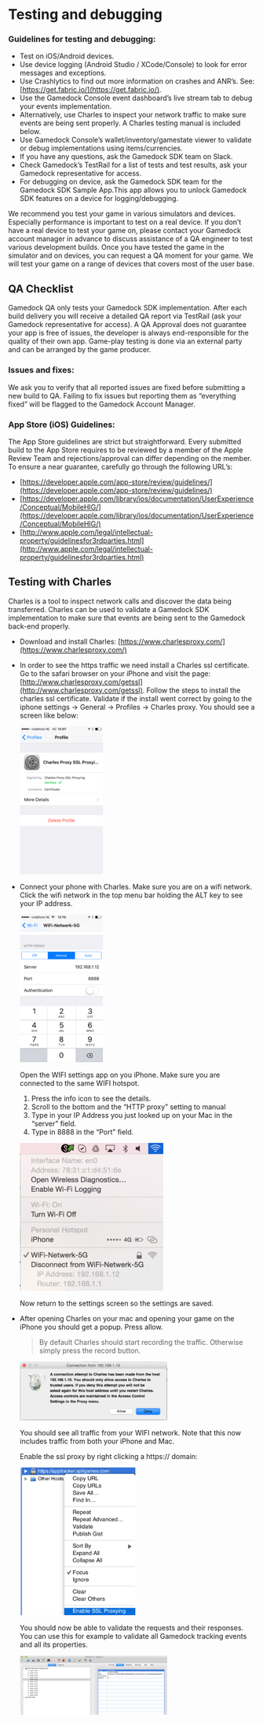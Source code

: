 # Testing and debugging

### Guidelines for testing and debugging:

* Test on iOS/Android devices.
* Use device logging (Android Studio / XCode/Console) to look for error messages and exceptions.
* Use Crashlytics to find out more information on crashes and ANR’s. See: [https://get.fabric.io/](https://get.fabric.io/).
* Use the Gamedock Console event dashboard’s live stream tab to debug your events implementation.
* Alternatively, use Charles to inspect your network traffic to make sure events are being sent properly. A Charles testing manual is included below.
* Use Gamedock Console’s wallet/inventory/gamestate viewer to validate or debug implementations using items/currencies.
* If you have any questions, ask the Gamedock SDK team on Slack.
* Check Gamedock’s TestRail for a list of tests and test results, ask your Gamedock representative for access.
* For debugging on device, ask the Gamedock SDK team for the Gamedock SDK Sample App.This app allows you to unlock Gamedock SDK features on a device for logging/debugging.

We recommend you test your game in various simulators and devices. Especially performance is important to test on a real device.
If you don’t have a real device to test your game on, please contact your Gamedock account manager in advance to discuss assistance of a QA engineer to test various development builds. Once you have tested the game in the simulator and on devices, you can request a QA moment for your game. We will test your game on a range of devices that covers most of the user base.

## QA Checklist

Gamedock QA only tests your Gamedock SDK implementation. After each build delivery you will receive a detailed QA report via TestRail (ask your Gamedock representative for access). A QA Approval does not guarantee your app is free of issues, the developer is always end-responsible for the quality of their own app. Game-play testing is done via an external party and can be arranged by the game producer.

### Issues and fixes:

We ask you to verify that all reported issues are fixed before submitting a new build to QA.
Failing to fix issues but reporting them as “everything fixed” will be flagged to the Gamedock Account Manager.

### App Store (iOS) Guidelines:

The App Store guidelines are strict but straightforward. Every submitted build to the App Store requires to be reviewed by a member of the Apple Review Team and rejections/approval can differ depending on the member.
To ensure a near guarantee, carefully go through the following URL’s:

* [https://developer.apple.com/app-store/review/guidelines/](https://developer.apple.com/app-store/review/guidelines/)
* [https://developer.apple.com/library/ios/documentation/UserExperience/Conceptual/MobileHIG/](https://developer.apple.com/library/ios/documentation/UserExperience/Conceptual/MobileHIG/)
* [http://www.apple.com/legal/intellectual-property/guidelinesfor3rdparties.html](http://www.apple.com/legal/intellectual-property/guidelinesfor3rdparties.html)

## Testing with Charles

Charles is a tool to inspect network calls and discover the data being transferred. Charles can be used to validate a Gamedock SDK implementation to make sure that events are being sent to the Gamedock back-end properly.
* Download and install Charles: [https://www.charlesproxy.com/](https://www.charlesproxy.com/)
* In order to see the https traffic we need install a Charles ssl certificate. Go to the safari browser on your iPhone and visit the page:  [http://www.charlesproxy.com/getssl](http://www.charlesproxy.com/getssl). Follow the steps to install the charles ssl certificate.
    Validate if the install went correct by going to the iphone settings -> General -> Profiles -> Charles proxy. You should see a screen like below:
    
    ![github pages](_images/SelfTesting1.png)

* Connect your phone with Charles. Make sure you are on a wifi network. Click the wifi network in the top menu bar holding the ALT key to see your IP address.

    ![github pages](_images/SelfTesting2.png)
    
    Open the WIFI settings app on you iPhone. Make sure you are connected to the same WIFI hotspot.
    1. Press the info icon to see the details.
    1. Scroll to the bottom and the “HTTP proxy” setting to manual
    1. Type in your IP Address you just looked up on your Mac in the “server” field.
    1. Type in 8888 in the “Port” field.

    ![github pages](_images/SelfTesting3.png)
    
    Now return to the settings screen so the settings are saved.

* After opening Charles on your mac and opening your game on the iPhone you should get a popup. Press allow.

    > By default Charles should start recording the traffic. Otherwise simply press the record button.
    
    ![github pages](_images/SelfTesting4.png)
    
    You should see all traffic from your WIFI network. Note that this now includes traffic from both your iPhone and Mac.
    
    Enable the ssl proxy by right clicking a https:// domain:
    
    ![github pages](_images/SelfTesting5.png)
    
    You should now be able to validate the requests and their responses. You can use this for example to validate all Gamedock tracking events and all its properties.
    
    ![github pages](_images/SelfTesting6.png)